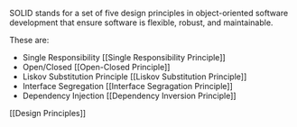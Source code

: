 SOLID stands for a set of five design principles in object-oriented software development that ensure software is flexible, robust, and maintainable.

These are:
- Single Responsibility [[Single Responsibility Principle]]
- Open/Closed [[Open-Closed Principle]]
- Liskov Substitution Principle [[Liskov Substitution Principle]]
- Interface Segregation [[Interface Segragation Principle]]
- Dependency Injection [[Dependency Inversion Principle]]

[[Design Principles]]